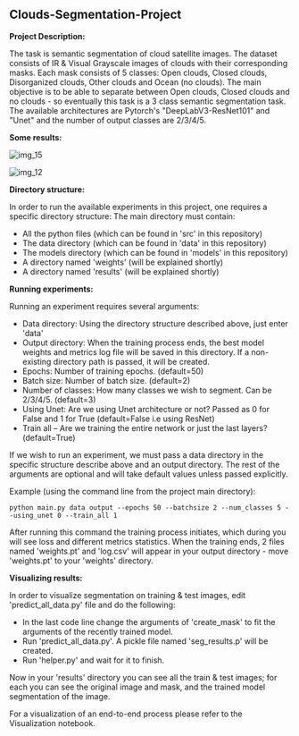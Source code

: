 ## Clouds-Segmentation-Project

**Project Description:**

The task is semantic segmentation of cloud satellite images. The dataset consists of IR & Visual Grayscale images of clouds
with their corresponding masks.
Each mask consists of 5 classes: Open clouds, Closed clouds, Disorganized clouds, Other clouds and Ocean (no clouds).
The main objective is to be able to separate between Open clouds, Closed clouds and no clouds - so eventually this task is a 3 class semantic segmentation task.
The available architectures are Pytorch's "DeepLabV3-ResNet101" and "Unet" and the number of output classes are 2/3/4/5.

**Some results:**

![img_15](https://user-images.githubusercontent.com/69245972/93467389-5af6fa00-f8f6-11ea-9a7b-083234ffefca.png)


![img_12](https://user-images.githubusercontent.com/69245972/93468002-00aa6900-f8f7-11ea-9035-c19232bc7ed3.png)


**Directory structure:**

In order to run the available experiments in this project, one requires a specific directory structure:
The main directory must contain:
- All the python files (which can be found in 'src' in this repository)
- The data directory (which can be found in 'data' in this repository)
- The models directory (which can be found in 'models' in this repository)
- A directory named 'weights' (will be explained shortly)
- A directory named 'results' (will be explained shortly)


**Running experiments:**

Running an experiment requires several arguments:
- Data directory: Using the directory structure described above, just enter 'data'
- Output directory: When the training process ends, the best model weights and metrics log file will be saved in this directory. If a non-existing directory path is passed, it will be created.
- Epochs: Number of training epochs. (default=50)
- Batch size: Number of batch size. (default=2)
- Number of classes: How many classes we wish to segment. Can be 2/3/4/5. (default=3)
- Using Unet: Are we using Unet architecture or not? Passed as 0 for False and 1 for True (default=False i.e using ResNet)
- Train all – Are we training the entire network or just the last layers? (default=True)

If we wish to run an experiment, we must pass a data directory in the specific structure describe above and an output directory. The rest of the arguments are optional and will take default values unless passed explicitly.

Example (using the command line from the project main directory):
```
python main.py data output --epochs 50 --batchsize 2 --num_classes 5 --using_unet 0 --train_all 1
```

After running this command the training process initiates, which during you will see loss and different metrics statistics.
When the training ends, 2 files named 'weights.pt' and 'log.csv' will appear in your output directory - move 'weights.pt' to your 'weights' directory.


**Visualizing results:**

In order to visualize segmentation on training & test images, edit 'predict_all_data.py' file and do the following:
- In the last code line change the arguments of 'create_mask' to fit the arguments of the recently trained model.
- Run 'predict_all_data.py'. A pickle file named 'seg_results.p' will be created.
- Run 'helper.py' and wait for it to finish.

Now in your 'results' directory you can see all the train & test images; for each you can see the original image and mask, and the trained model segmentation of the image.

For a visualization of an end-to-end process please refer to the Visualization notebook.
